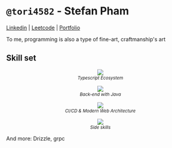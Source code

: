 # `@tori4582` - Stefan Pham

[Linkedin](https://linkedin.com/in/stefanpham) | [Leetcode](https://leetcode.com/tori4582) | [Portfolio](https://stefan.bitble.one)

To me, programming is also a type of fine-art, craftmanship's art



## Skill set

<p align="center">
  <p align="center">
    <img src="https://skillicons.dev/icons?i=ts,bun,svelte,tauri,tailwindcss,graphql,elysia&theme=dark"><br>
    <small><em>Typescript Ecosystem</em></small>
  </p>
  <p align="center">
    <img src="https://skillicons.dev/icons?i=java,spring,postgres,redis,gradle&theme=dark"/><br>
    <small><em>Back-end with Java</em></small>
  </p>
  <p align="center">
    <img src="https://skillicons.dev/icons?i=aws,docker,kubernetes,git,arch,githubactions,jenkins,kafka&theme=dark"><br>
    <small><em>CI/CD & Modern Web Architecture</em></small>
  </p>
  <p align="center">
    <img src="https://skillicons.dev/icons?i=vim,python,arch,md,latex,rust&theme=dark"><br>
    <small><em>Side skills</em></small>
  </p>
  And more: Drizzle, grpc
</p>

## 

<!--
**tori4582/tori4582** is a ✨ _special_ ✨ repository because its `README.md` (this file) appears on your GitHub profile.

Here are some ideas to get you started:

- 🔭 I’m currently working on ...
- 🌱 I’m currently learning ...
- 👯 I’m looking to collaborate on ...
- 🤔 I’m looking for help with ...
- 💬 Ask me about ...
- 📫 How to reach me: ...
- 😄 Pronouns: ...
- ⚡ Fun fact: ...
-->

